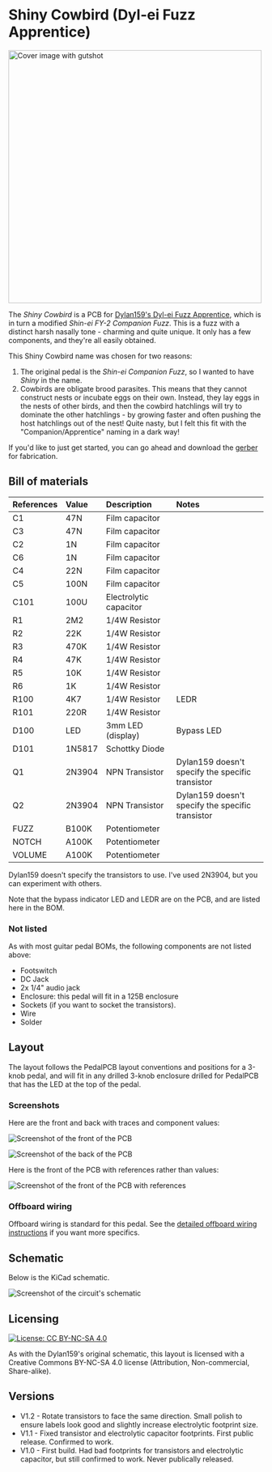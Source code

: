 # Shiny Cowbird (Dyl-ei Fuzz Apprentice)

<img src="https://github.com/RWLPedal/music-pcbs/blob/main/ShinyCowbird/images/shiny_cowbird.png?raw=true" alt="Cover image with gutshot" height="500px">

The *Shiny Cowbird* is a PCB for [Dylan159's Dyl-ei Fuzz Apprentice](https://bentfishbowl.wixsite.com/electronics/post/dyl-ei-fuzz-apprentice-trev-ei-brazzmaster), which is in turn a modified *Shin-ei FY-2 Companion Fuzz*. This is a fuzz with a distinct harsh nasally tone - charming and quite unique. It only has a few components, and they're all easily obtained.

This Shiny Cowbird name was chosen for two reasons:

1. The original pedal is the *Shin-ei Companion Fuzz*, so I wanted to have *Shiny* in the name.
2. Cowbirds are obligate brood parasites. This means that they cannot construct nests or incubate eggs on their own. Instead, they lay eggs in the nests of other birds, and then the cowbird hatchlings will try to dominate the other hatchlings - by growing faster and often pushing the host hatchlings out of the nest! Quite nasty, but I felt this fit with the "Companion/Apprentice" naming in a dark way!

If you'd like to just get started, you can go ahead and download the [gerber](https://github.com/RWLPedal/music-pcbs/raw/refs/heads/main/ShinyCowbird/gerber.zip) for fabrication.

## Bill of materials

| **References** | **Value** | **Description**        | **Notes**                                        |
| :------------- | :-------- | :--------------------- | :----------------------------------------------- |
| C1             | 47N       | Film capacitor         |                                                  |
| C3             | 47N       | Film capacitor         |                                                  |
| C2             | 1N        | Film capacitor         |                                                  |
| C6             | 1N        | Film capacitor         |                                                  |
| C4             | 22N       | Film capacitor         |                                                  |
| C5             | 100N      | Film capacitor         |                                                  |
| C101           | 100U      | Electrolytic capacitor |                                                  |
| R1             | 2M2       | 1/4W Resistor          |                                                  |
| R2             | 22K       | 1/4W Resistor          |                                                  |
| R3             | 470K      | 1/4W Resistor          |                                                  |
| R4             | 47K       | 1/4W Resistor          |                                                  |
| R5             | 10K       | 1/4W Resistor          |                                                  |
| R6             | 1K        | 1/4W Resistor          |                                                  |
| R100           | 4K7       | 1/4W Resistor          | LEDR                                             |
| R101           | 220R      | 1/4W Resistor          |                                                  |
| D100           | LED       | 3mm LED (display)      | Bypass LED                                       |
| D101           | 1N5817    | Schottky Diode         |                                                  |
| Q1             | 2N3904    | NPN Transistor         | Dylan159 doesn't specify the specific transistor |
| Q2             | 2N3904    | NPN Transistor         | Dylan159 doesn't specify the specific transistor |
| FUZZ           | B100K     | Potentiometer          |                                                  |
| NOTCH          | A100K     | Potentiometer          |                                                  |
| VOLUME         | A100K     | Potentiometer          |                                                  |

Dylan159 doesn't specify the transistors to use. I've used 2N3904, but you can experiment with others.

Note that the bypass indicator LED and LEDR are on the PCB, and are listed here in the BOM.

### Not listed

As with most guitar pedal BOMs, the following components are not listed above:

* Footswitch
* DC Jack
* 2x 1/4" audio jack
* Enclosure: this pedal will fit in a 125B enclosure
* Sockets (if you want to socket the transistors).
* Wire
* Solder

## Layout

The layout follows the PedalPCB layout conventions and positions for a 3-knob pedal, and will fit in any drilled 3-knob enclosure drilled for PedalPCB that has the LED at the top of the pedal.

### Screenshots

Here are the front and back with traces and component values:

![Screenshot of the front of the PCB](https://github.com/RWLPedal/music-pcbs/blob/main/ShinyCowbird/images/pcb_front.png?raw=true)

![Screenshot of the back of the PCB](https://github.com/RWLPedal/music-pcbs/blob/main/ShinyCowbird/images/pcb_back.png?raw=true)

Here is the front of the PCB with references rather than values:

![Screenshot of the front of the PCB with references](https://github.com/RWLPedal/music-pcbs/blob/main/ShinyCowbird/images/pcb_references.png?raw=true)

### Offboard wiring

Offboard wiring is standard for this pedal. See the [detailed offboard wiring instructions](https://github.com/RWLPedal/music-pcbs/instructions/WIRING.md) if you want more specifics.

## Schematic

Below is the KiCad schematic.

![Screenshot of the circuit's schematic](https://github.com/RWLPedal/music-pcbs/blob/main/ShinyCowbird/images/schematic.png?raw=true)

## Licensing

[![License: CC BY-NC-SA 4.0](https://licensebuttons.net/l/by-nc-sa/4.0/80x15.png)](https://creativecommons.org/licenses/by-nc-sa/4.0/)

As with the Dylan159's original schematic, this layout is licensed with a Creative Commons BY-NC-SA 4.0 license (Attribution, Non-commercial, Share-alike).

## Versions

* V1.2 - Rotate transistors to face the same direction. Small polish to ensure labels look good and slightly increase electrolytic footprint size.
* V1.1 - Fixed transistor and electrolytic capacitor footprints. First public release. Confirmed to work.
* V1.0 - First build. Had bad footprints for transistors and electrolytic capacitor, but still confirmed to work. Never publically released.
